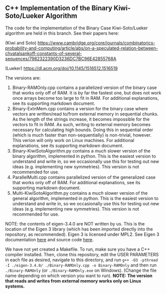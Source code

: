 ## C++ Implementation of the Binary Kiwi-Soto/Lueker Algorithm
The code for the implementation of the Binary Case Kiwi-Soto/Lueker algorithm are held in this branch.
See their papers here:

(Kiwi and Soto) https://www.cambridge.org/core/journals/combinatorics-probability-and-computing/article/abs/on-a-speculated-relation-between-chvatalsankoff-constants-of-several-sequences/7982322390D3236DC7BC96E42855768A

(Lueker) https://dl.acm.org/doi/10.1145/1516512.1516519


The versions are:
1. Binary-RAMOnly.cpp contains a parallelized version of the binary case that works only off of RAM. It is by far the fastest one, but does not work once arrays become too large to fit in RAM. For additional explanations, see its supporting markdown document.
2. Binary-ExtnMem.cpp contains a version for the binary case where vectors are written/read to/from external memory in sequential chunks. As the length of the strings increase, it becomes impossible for the vectors to fit in RAM. As such, writing to external memory becomes necessary for calculating high bounds. Doing this in sequential order (which is much faster than non-sequentially) is non-trivial, however. This verion will only work on Linux machines. For additional explanations, see its supporting markdown document.
3. Binary-KiwiSotoAlgorithm.py contains a *much* slower version of the binary algorithm, implemented in python. This is the easiest version to understand and write in, so we occasionally use this for testing out new ideas (e.g. implementing new symmetries). This version is not recommended for use.
4. ParallelMulti.cpp contains parallelized version of the generalized case that works only off of RAM. For additional explanations, see its supporting markdown document.
5. Multi-KiwiSotoAlgorithm.py contains a *much* slower version of the general algorithm, implemented in python. This is the easiest version to understand and write in, so we occasionally use this for testing out new ideas (e.g. implementing new symmetries). This version is not recommended for use.

NOTE: the contents of eigen-3.4.0 are NOT written by us. This is the location of the Eigen 3 library (which has been imported directly into the repository, as recommended). Eigen 3 is licensed under MPL2. See Eigen 3 documentation [here](https://eigen.tuxfamily.org/index) and source code [here](https://gitlab.com/libeigen/eigen).


We have not yet created a Makefile. To run, make sure you have a C++ compiler installed. Then, clone this repository, edit the USER PARAMETERS in each file as desired, navigate to this directory, and run `g++ -O3 -pthread -I ./eigen-3.4.0/ ./Binary-RAMOnly.cpp -o Binary-RAMOnly` and then run `./Binary-RAMOnly` (or `./Binary-RAMOnly.exe` on Windows). (Change the file name depending on which version you want to run).
**NOTE: The version that reads and writes from external memory works only on Linux systems.**
